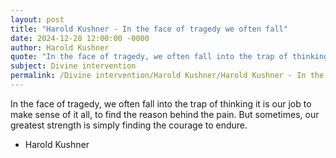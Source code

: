 ```yaml
---
layout: post
title: "Harold Kushner - In the face of tragedy we often fall"
date: 2024-12-28 12:00:00 -0000
author: Harold Kushner
quote: "In the face of tragedy, we often fall into the trap of thinking it is our job to make sense of it all, to find the reason behind the pain. But sometimes, our greatest strength is simply finding the courage to endure."
subject: Divine intervention
permalink: /Divine intervention/Harold Kushner/Harold Kushner - In the face of tragedy we often fall
---
```


In the face of tragedy, we often fall into the trap of thinking it is our job to make sense of it all, to find the reason behind the pain. But sometimes, our greatest strength is simply finding the courage to endure.

- Harold Kushner
